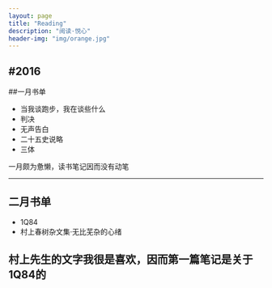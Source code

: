 ```yaml
---
layout: page
title: "Reading"
description: "阅读·悦心"
header-img: "img/orange.jpg"
---
```


#2016
---
##一月书单
* 当我谈跑步，我在谈些什么
* 判决
* 无声告白
* 二十五史说略
* 三体

一月颇为惫懒，读书笔记因而没有动笔

---
## 二月书单
* 1Q84
* 村上春树杂文集·无比芜杂的心绪

村上先生的文字我很是喜欢，因而第一篇笔记是关于1Q84的
---
